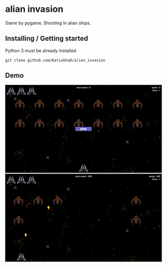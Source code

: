 # alian invasion

Game by pygame. Shooting in alian ships.


## Installing / Getting started

Python 3 must be already installed

```shell
git clone github.com/KatiukhaO/alien_invasion
```

## Demo


![img.png](img.png)
![img_1.png](img_1.png)
